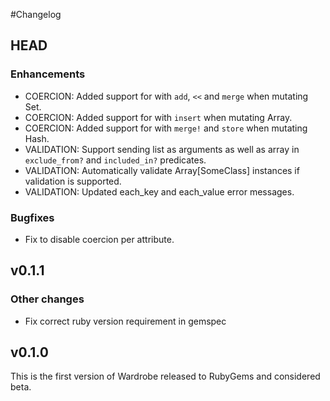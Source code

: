 #Changelog

## HEAD

### Enhancements

* COERCION: Added support for with `add`, `<<` and `merge` when mutating Set.
* COERCION: Added support for with `insert` when mutating Array.
* COERCION: Added support for with `merge!` and `store` when mutating Hash.
* VALIDATION: Support sending list as arguments as well as array in
  `exclude_from?` and `included_in?` predicates.
* VALIDATION: Automatically validate Array[SomeClass] instances if validation
  is supported.
* VALIDATION: Updated each_key and each_value error messages.

### Bugfixes

* Fix to disable coercion per attribute.

## v0.1.1

### Other changes

* Fix correct ruby version requirement in gemspec

## v0.1.0

This is the first version of Wardrobe released to RubyGems and considered beta.
